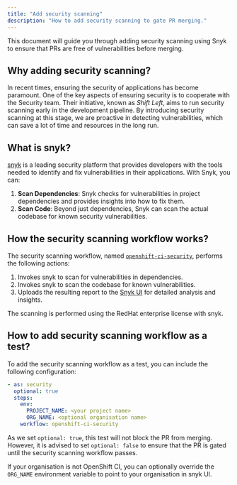 ```yaml
---
title: "Add security scanning"
description: "How to add security scanning to gate PR merging."
---
```


This document will guide you through adding security scanning using Snyk to ensure that PRs are free of vulnerabilities before merging.

## Why adding security scanning?

In recent times, ensuring the security of applications has become paramount. One of the key aspects of ensuring security is to cooperate with the Security team. Their initiative, known as _Shift Left_, aims to run security scanning early in the development pipeline. By introducing security scanning at this stage, we are proactive in detecting vulnerabilities, which can save a lot of time and resources in the long run.

## What is snyk?

[snyk](https://app.snyk.io/) is a leading security platform that provides developers with the tools needed to identify and fix vulnerabilities in their applications. With Snyk, you can:

1. **Scan Dependencies**: Snyk checks for vulnerabilities in project dependencies and provides insights into how to fix them.
2. **Scan Code**: Beyond just dependencies, Snyk can scan the actual codebase for known security vulnerabilities.

## How the security scanning workflow works?

The security scanning workflow, named [`openshift-ci-security`](https://steps.ci.openshift.org/workflow/openshift-ci-security), performs the following actions:

1. Invokes snyk to scan for vulnerabilities in dependencies.
2. Invokes snyk to scan the codebase for known vulnerabilities.
3. Uploads the resulting report to the [Snyk UI](https://app.snyk.io/org/openshift-ci-internal/) for detailed analysis and insights.

The scanning is performed using the RedHat enterprise license with snyk.

## How to add security scanning workflow as a test?

To add the security scanning workflow as a test, you can include the following configuration:

```yaml
- as: security
  optional: true
  steps:
    env:
      PROJECT_NAME: <your project name>
      ORG_NAME: <optional organisation name>
    workflow: openshift-ci-security
```

As we set `optional: true`, this test will not block the PR from merging. However, it is advised to set `optional: false` to ensure that the PR is gated until the security scanning workflow passes.

If your organisation is not OpenShift CI, you can optionally override the `ORG_NAME` environment variable to point to your organisation in snyk UI.
